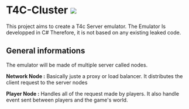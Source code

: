 # T4C-Cluster ![](https://github.com/365devhub/T4C-Cluster/actions/workflows/dotnet.yml/badge.svg)

This project aims to create a T4c Server emulator.
The Emulator Is developped in C# Therefore, it is not based on any existing leaked code.



## General informations

The emulator will be made of multiple server called nodes.

**Network Node :**
Basically juste a proxy or load balancer. It distributes the client request to the server nodes



**Player Node :**
Handles all of the request made by players.
It also handle event sent between players and the game's world.



